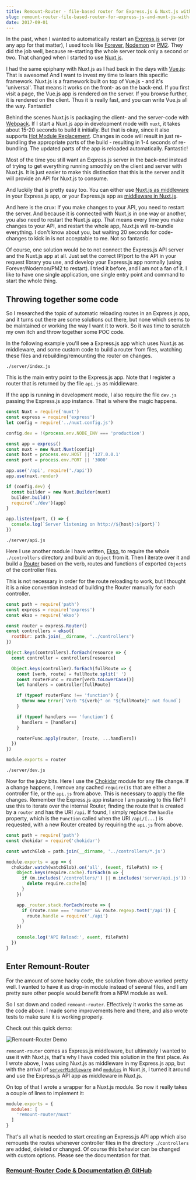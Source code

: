 ```yaml
---
title: Remount-Router - file-based router for Express.js & Nuxt.js with automatic routes remounting
slug: remount-router-file-based-router-for-express-js-and-nuxt-js-with-automatic-routes-remounting
date: 2017-09-01
---
```


In the past, when I wanted to automatically restart an
[Express.js](https://expressjs.com/) server (or any app for that matter), I used
tools like [Forever](https://github.com/foreverjs/forever),
[Nodemon](https://github.com/remy/nodemon) or [PM2](http://pm2.keymetrics.io/).
They did the job well, because re-starting the whole server took only a second
or two. That changed when I started to use [Nuxt.js](https://nuxtjs.org/).

I had the same epiphany with Nuxt.js as I had back in the days with
[Vue.js](https://vuejs.org/): That is awesome! And I want to invest my time to
learn this specific framework. Nuxt.js is a framework built on top of Vue.js -
and it's 'universal'. That means it works on the front- as on the back-end. If
you first visit a page, the Vue.js app is rendered on the server. If you browse
further, it is rendered on the client. Thus it is really fast, and you can write
Vue.js all the way. Fantastic!

Behind the scenes Nuxt.js is packaging the client- and the server-code with
[Webpack](https://webpack.js.org/). If I start a Nuxt.js app in development mode
with `nuxt`, it takes about 15-20 seconds to build it initially. But that is
okay, since it also supports
[Hot Module Replacement](https://webpack.js.org/concepts/hot-module-replacement/).
Changes in code will result in just re-bundling the appropriate parts of the
build - resulting in 1-4 seconds of re-bundling. The updated parts of the app is
reloaded automatically. Fantastic!

Most of the time you still want an Express.js server in the back-end instead of
trying to get everything running smoothly on the client and server with Nuxt.js.
It is just easier to make this distinction that this is the server and it will
provide an API for Nuxt.js to consume.

And luckily that is pretty easy too. You can either use
[Nuxt.js as middleware](https://nuxtjs.org/api/nuxt) in your Express.js app, or
your Express.js app as
[middleware in Nuxt.js](https://nuxtjs.org/api/configuration-servermiddleware).

And here is the crux: If you make changes to your API, you need to restart the
server. And because it is connected with Nuxt.js in one way or another, you also
need to restart the Nuxt.js app. That means every time you make changes to your
API, and restart the whole app, Nuxt.js will re-bundle everything. I don't know
about you, but waiting 20 seconds for code-changes to kick in is not acceptable
to me. Not so fantastic.

Of course, one solution would be to not connect the Express.js API server and
the Nuxt.js app at all. Just set the correct IP/port to the API in your request
library you use, and develop your Express.js app normally (using
Forever/Nodemon/PM2 to restart). I tried it before, and I am not a fan of it. I
like to have one single application, one single entry point and command to start
the whole thing.

## Throwing together some code

So I researched the topic of automatic reloading routes in an Express.js app,
and it turns out there are some solutions out there, but none which seems to be
maintained or working the way I want it to work. So it was time to scratch my
own itch and throw together some POC code.

In the following example you'll see a Express.js app which uses Nuxt.js as
middleware, and some custom code to build a router from files, watching these
files and rebuilding/remounting the router on changes.

`./server/index.js`

This is the main entry point to the Express.js app. Note that I register a
router that is returned by the file `api.js` as middleware.

If the app is running in development mode, I also require the file `dev.js`
passing the Express.js app instance. That is where the magic happens.

```javascript
const Nuxt = require('nuxt')
const express = require('express')
let config = require('../nuxt.config.js')

config.dev = !(process.env.NODE_ENV === 'production')

const app = express()
const nuxt = new Nuxt.Nuxt(config)
const host = process.env.HOST || '127.0.0.1'
const port = process.env.PORT || '3000'

app.use('/api', require('./api'))
app.use(nuxt.render)

if (config.dev) {
  const builder = new Nuxt.Builder(nuxt)
  builder.build()
  require('./dev')(app)
}

app.listen(port, () => {
  console.log(`Server listening on http://${host}:${port}`)
})
```

`./server/api.js`

Here I use another module I have written, [Ekso](/posts/ekso-node-js-module), to
require the whole `./controllers` directory and build an `Object` from it. Then
I iterate over it and build a
[Router](https://expressjs.com/en/4x/api.html#router) based on the verb, routes
and functions of exported `Object`s of the controller files.

This is not necessary in order for the route reloading to work, but I thought
it is a nice convention instead of building the Router manually for each
controller.

```javascript
const path = require('path')
const express = require('express')
const ekso = require('ekso')

const router = express.Router()
const controllers = ekso({
  rootDir: path.join(__dirname, '../controllers')
})

Object.keys(controllers).forEach(resource => {
  const controller = controllers[resource]

  Object.keys(controller).forEach(fullRoute => {
    const [verb, route] = fullRoute.split(' ')
    const routerFunc = router[verb.toLowerCase()]
    let handlers = controller[fullRoute]

    if (typeof routerFunc !== 'function') {
      throw new Error(`Verb "${verb}" on "${fullRoute}" not found`)
    }

    if (typeof handlers === 'function') {
      handlers = [handlers]
    }

    routerFunc.apply(router, [route, ...handlers])
  })
})

module.exports = router
```

`./server/dev.js`

Now for the juicy bits. Here I use the
[Chokidar](https://github.com/paulmillr/chokidar) module for any file change. If
a change happens, I remove any cached `require()`s that are either a controller
file, or the `api.js` from above. This is necessary to apply the file changes.
Remember the Express.js app instance I am passing to this file? I use this to
iterate over the internal Router, finding the route that is created by a
`router` and has the URI `/api`. If found, I simply replace the `handle`
property, which is the `Function` called when the URI `/api/[...]` is requested,
with a new Router created by requiring the `api.js` from above.

```javascript
const path = require('path')
const chokidar = require('chokidar')

const watchGlob = path.join(__dirname, '../controllers/*.js')

module.exports = app => {
  chokidar.watch(watchGlob).on('all', (event, filePath) => {
    Object.keys(require.cache).forEach(m => {
      if (m.includes('/controllers/') || m.includes('server/api.js')) {
        delete require.cache[m]
      }
    })

    app._router.stack.forEach(route => {
      if (route.name === 'router' && route.regexp.test('/api')) {
        route.handle = require('./api')
      }
    })

    console.log('API Reload:', event, filePath)
  })
}
```

## Enter Remount-Router

For the amount of some hacky code, the solution from above worked pretty well. I
wanted to have it as drop-in module instead of several files, and I am pretty
sure other people would benefit from a NPM module as well.

So I sat down and coded `remount-router`. Effectively it works the same as the
code above. I made some improvements here and there, and also wrote tests to
make sure it is working properly.

Check out this quick demo:

![Remount-Router Demo](/images/remount-router.gif)

`remount-router` comes as Express.js middleware, but ultimately I wanted to use
it with Nuxt.js, that's why I have coded this solution in the first place. As I
wrote above, I was using Nuxt.js as middleware in my Express.js app, but with
the arrival of
[`serverMiddleware`](https://nuxtjs.org/api/configuration-servermiddleware) and
[`modules`](https://nuxtjs.org/api/configuration-modules) in Nuxt.js, I turned
it around and use the Express.js API app as middleware in Nuxt.js.

On top of that I wrote a wrapper for a Nuxt.js module. So now it really takes a
couple of lines to implement it:

```javascript
module.exports = {
  modules: [
    'remount-router/nuxt'
  ]
}
```

That's all what is needed to start creating an Express.js API app which also
remounts the routes whenever controller files in the directory `./controllers`
are added, deleted or changed. Of course this behavior can be changed with
custom options. Please see the documentation for that.

### [Remount-Router Code & Documentation @ GitHub](https://github.com/mustardamus/remount-router)
